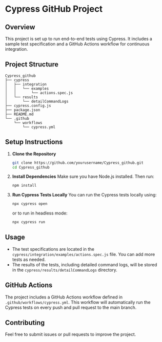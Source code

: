 # Cypress GitHub Project

## Overview
This project is set up to run end-to-end tests using Cypress. It includes a sample test specification and a GitHub Actions workflow for continuous integration.

## Project Structure
```
Cypress_github
├── cypress
│   ├── integration
│   │   └── examples
│   │       └── actions.spec.js
│   └── results
│       └── detailCommandLogs
├── cypress.config.js
├── package.json
├── README.md
└── .github
    └── workflows
        └── cypress.yml
```

## Setup Instructions

1. **Clone the Repository**
   ```bash
   git clone https://github.com/yourusername/Cypress_github.git
   cd Cypress_github
   ```

2. **Install Dependencies**
   Make sure you have Node.js installed. Then run:
   ```bash
   npm install
   ```

3. **Run Cypress Tests Locally**
   You can run the Cypress tests locally using:
   ```bash
   npx cypress open
   ```
   or to run in headless mode:
   ```bash
   npx cypress run
   ```

## Usage
- The test specifications are located in the `cypress/integration/examples/actions.spec.js` file. You can add more tests as needed.
- The results of the tests, including detailed command logs, will be stored in the `cypress/results/detailCommandLogs` directory.

## GitHub Actions
The project includes a GitHub Actions workflow defined in `.github/workflows/cypress.yml`. This workflow will automatically run the Cypress tests on every push and pull request to the main branch.

## Contributing
Feel free to submit issues or pull requests to improve the project.